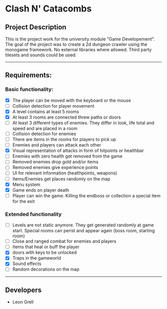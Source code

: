 # Clash N' Catacombs

## Project Description
This is the project work for the university module "Game Developement". The goal of the project was to create a 2d dungeon crawler using the monogame framework. No external libraries where allowed. Third party tilesets and sounds could be used.

---
## Requirements:
### Basic functionality:
- [X] The player can be moved with the keyboard or the mouse
- [ ] Collision detection for player movement
- [X] A level contains at least 5 rooms
- [X] At least 3 rooms are connected threw paths or doors
- [ ] At least 3 different types of enemies. They differ in look, life total and speed and are placed in a room
- [ ] Collision detection for enemies
- [ ] There are items in the rooms for players to pick up
- [ ] Enemies and players can attack each other
- [X] Visual representation of attacks in form of hitpoints or healthbar
- [ ] Enemies with zero health get removed from the game
- [ ] Removed enemies drop gold and/or items
- [ ] Removed enemies give experience points
- [ ] UI for relevant information (healthpoints, weapons)
- [ ] Items/Enemies get places randomly on the map
- [X] Menu system
- [x] Game ends on player death
- [ ] Player can win the game. Killing the endboss or collection a special item for the exit
### Extended functionality
- [ ] Levels are not static anymore. They get generated randomly at game start. Special rooms can perist and appear again (boss room, starting room)
- [ ] Close and ranged combat for enemies and players
- [ ] Items that heal or buff the player
- [X] doors with keys to be unlocked
- [X] Traps in the gameworld
- [X] Sound effects
- [ ] Random decorations on the map

---

## Developers
 - Leon Grell
